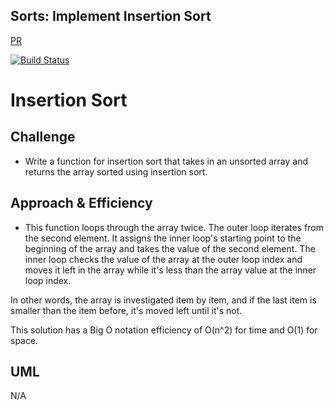 ## Sorts: Implement Insertion Sort
[PR](https://github.com/)

[![Build Status](https://travis-ci.org/)](https://travis-ci.org/)

# Insertion Sort

## Challenge
* Write a function for insertion sort that takes in an unsorted array and returns the array sorted using insertion sort.

## Approach & Efficiency
* This function loops through the array twice. The outer loop iterates from the second element. It assigns the inner loop's starting point to the beginning of the array and takes the value of the second element. The inner loop checks the value of the array at the outer loop index and moves it left in the array while it's less than the array value at the inner loop index.

In other words, the array is investigated item by item, and if the last item is smaller than the item before, it's moved left until it's not.

This solution has a Big O notation efficiency of O(n^2) for time and O(1) for space.

## UML
N/A